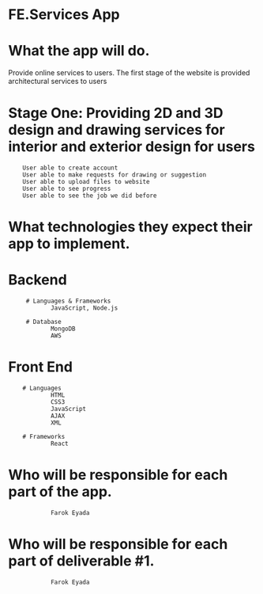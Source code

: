 # FE.Services App
 
# What the app will do.
  Provide online services to users. The first stage of the website is provided architectural services to users

# Stage One: Providing 2D and 3D design and drawing services for interior and exterior design for users

        User able to create account
        User able to make requests for drawing or suggestion 
        User able to upload files to website
        User able to see progress 
        User able to see the job we did before 
 
# What technologies they expect their app to implement.
 # Backend
         # Languages & Frameworks
                JavaScript, Node.js 

         # Database
                MongoDB
                AWS
 # Front End
        # Languages 
                HTML
                CSS3
                JavaScript
                AJAX
                XML
 
        # Frameworks
                React
 
# Who will be responsible for each part of the app.
                Farok Eyada

# Who will be responsible for each part of deliverable #1.
                Farok Eyada






